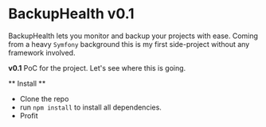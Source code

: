 BackupHealth v0.1
=================

BackupHealth lets you monitor and backup your projects with ease.
Coming from a heavy `Symfony` background this is my first side-project without any framework involved.

**v0.1**
PoC for the project. Let's see where this is going.

** Install **
- Clone the repo
- run `npm install` to install all dependencies.
- Profit